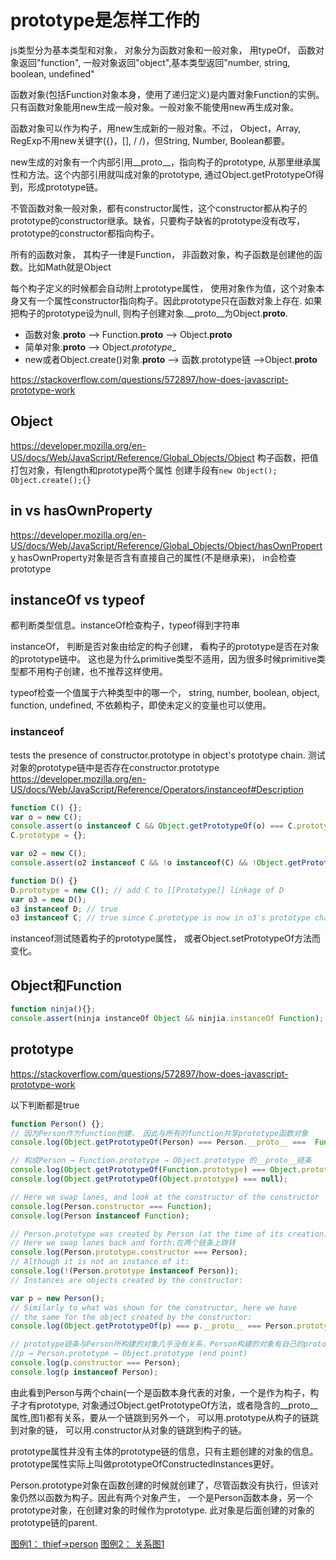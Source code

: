 # prototype是怎样工作的

js类型分为基本类型和对象， 对象分为函数对象和一般对象， 用typeOf， 函数对象返回"function", 一般对象返回"object",基本类型返回"number, string, boolean, undefined"

函数对象(包括Function对象本身，使用了递归定义)是内置对象Function的实例。只有函数对象能用new生成一般对象。一般对象不能使用new再生成对象。

函数对象可以作为构子，用new生成新的一般对象。不过， Object，Array, RegExp不用new关键字({}，[], / /)，但String, Number, Boolean都要。

new生成的对象有一个内部引用__proto__，指向构子的prototype, 从那里继承属性和方法。这个内部引用就叫成对象的prototype, 通过Object.getPrototypeOf得到，形成prototype链。

不管函数对象一般对象，都有constructor属性，这个constructor都从构子的prototype的constructor继承。缺省，只要构子缺省的prototype没有改写，prototype的constructor都指向构子。

所有的函数对象， 其构子一律是Function， 非函数对象，构子函数是创建他的函数。比如Math就是Object

每个构子定义的时候都会自动附上prototype属性， 使用对象作为值，这个对象本身又有一个属性constructor指向构子。因此prototype只在函数对象上存在. 如果把构子的prototype设为null, 则构子创建对象.__proto__为Object.__proto__.

+ 函数对象.__proto__ --> Function.__proto__ --> Object.__proto__
+ 简单对象.__proto__ --> Object._prototype__
+ new或者Object.create()对象.__proto__ --> 函数.prototype链 -->Object.__proto__

<https://stackoverflow.com/questions/572897/how-does-javascript-prototype-work>

## Object

<https://developer.mozilla.org/en-US/docs/Web/JavaScript/Reference/Global_Objects/Object>
构子函数，把值打包对象，有length和prototype两个属性
创建手段有`new Object(); Object.create();{}`

## in vs hasOwnProperty

<https://developer.mozilla.org/en-US/docs/Web/JavaScript/Reference/Global_Objects/Object/hasOwnProperty>
hasOwnProperty对象是否含有直接自己的属性(不是继承来)， in会检查prototype

## instanceOf vs typeof

都判断类型信息。instanceOf检查构子，typeof得到字符串

instanceOf， 判断是否对象由给定的构子创建， 看构子的prototype是否在对象的prototype链中。
这也是为什么primitive类型不适用，因为很多时候primitive类型都不用构子创建，也不推荐这样使用。

typeof检查一个值属于六种类型中的哪一个， string, number, boolean, object, function, undefined, 不依赖构子，即使未定义的变量也可以使用。

### instanceof

tests the presence of constructor.prototype in object's prototype chain.
测试对象的prototype链中是否存在constructor.prototype
<https://developer.mozilla.org/en-US/docs/Web/JavaScript/Reference/Operators/instanceof#Description>

```javascript
function C() {};
var o = new C();
console.assert(o instanceof C && Object.getPrototypeOf(o) === C.prototype && o instanceof Object && C.prototype instanceof Object);
C.prototype = {};

var o2 = new C();
console.assert(o2 instanceof C && !o instanceof(C) && !Object.getPrototypeOf(o) !== C.prototype)

function D() {}
D.prototype = new C(); // add C to [[Prototype]] linkage of D
var o3 = new D();
o3 instanceof D; // true
o3 instanceof C; // true since C.prototype is now in o3's prototype chain
```

instanceof测试随着构子的prototype属性， 或者Object.setPrototypeOf方法而变化。

## Object和Function

```javascript
function ninja(){};
console.assert(ninja instanceOf Object && ninjia.instanceOf Function);
```

## prototype

<https://stackoverflow.com/questions/572897/how-does-javascript-prototype-work>

以下判断都是true

```javascript
function Person() {};
// 因为Person作为function创建， 因此与所有的function共享prototype函数对象
console.log(Object.getPrototypeOf(Person) === Person.__proto__ ===  Function.prototype);

// 构成Person → Function.prototype → Object.prototype 的__proto__链条
console.log(Object.getPrototypeOf(Function.prototype) === Object.prototype);
console.log(Object.getPrototypeOf(Object.prototype) === null);

// Here we swap lanes, and look at the constructor of the constructor
console.log(Person.constructor === Function);
console.log(Person instanceof Function);

// Person.prototype was created by Person (at the time of its creation)
// Here we swap lanes back and forth:在两个链条上跳转
console.log(Person.prototype.constructor === Person);
// Although it is not an instance of it:
console.log(!(Person.prototype instanceof Person));
// Instances are objects created by the constructor:

var p = new Person();
// Similarly to what was shown for the constructor, here we have
// the same for the object created by the constructor:
console.log(Object.getPrototypeOf(p) === p.__proto__ === Person.prototype);

// prototype链条与Person所构建的对象几乎没有关系，Person构建的对象有自己的prototype链条
//p → Person.prototype → Object.prototype (end point)
console.log(p.constructor === Person);
console.log(p instanceof Person);
```

由此看到Person与两个chain(一个是函数本身代表的对象，一个是作为构子，构子才有prototype, 对象通过Object.getPrototypeOf方法，或者隐含的__proto__属性,图1)都有关系，要从一个链跳到另外一个， 可以用.prototype从构子的链跳到对象的链， 可以用.constructor从对象的链跳到构子的链。

prototype属性并没有主体的prototype链的信息，只有主题创建的对象的信息。prototype属性实际上叫做prototypeOfConstructedInstances更好。

Person.prototype对象在函数创建的时候就创建了，尽管函数没有执行，但该对象仍然以函数为构子。因此有两个对象产生， 一个是Person函数本身，另一个prototype对象，在创建对象的时候作为prototype. 此对象是后面创建的对象的prototype链的parent.

[图例1： thief->person](https://i.stack.imgur.com/m5DXc.png)
[图例2： 关系图1](https://i.stack.imgur.com/2tGyY.jpg)
